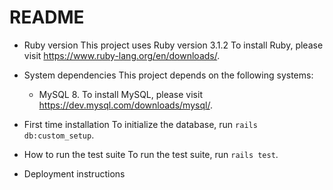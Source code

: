 # README
* Ruby version
  This project uses Ruby version 3.1.2 To install Ruby, please visit https://www.ruby-lang.org/en/downloads/.

* System dependencies
  This project depends on the following systems:
  - MySQL 8. To install MySQL, please visit https://dev.mysql.com/downloads/mysql/.

* First time installation
  To initialize the database, run `rails db:custom_setup`.

* How to run the test suite
  To run the test suite, run `rails test`.

* Deployment instructions

